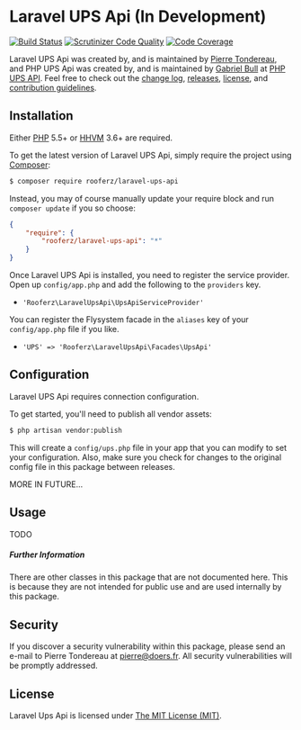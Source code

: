 Laravel UPS Api (In Development)
=================

[![Build Status](https://travis-ci.org/rooferz/Laravel-UPS-Api.svg?branch=master)](https://travis-ci.org/rooferz/Laravel-UPS-Api)
[![Scrutinizer Code Quality](https://scrutinizer-ci.com/g/rooferz/Laravel-UPS-Api/badges/quality-score.png?b=master)](https://scrutinizer-ci.com/g/rooferz/Laravel-UPS-Api/?branch=master)
[![Code Coverage](https://scrutinizer-ci.com/g/rooferz/Laravel-UPS-Api/badges/coverage.png?b=master)](https://scrutinizer-ci.com/g/rooferz/Laravel-UPS-Api/?branch=master)

Laravel UPS Api was created by, and is maintained by [Pierre Tondereau](https://github.com/rooferz), and PHP UPS Api was created by, and is maintained by [Gabriel Bull](https://github.com/gabrielbull) at [PHP UPS API](https://github.com/gabrielbull). Feel free to check out the [change log](CHANGELOG.md), [releases](https://github.com/rooferz/Laravel-UPS-Api/releases), [license](LICENSE), and [contribution guidelines](CONTRIBUTING.md).

## Installation

Either [PHP](https://php.net) 5.5+ or [HHVM](http://hhvm.com) 3.6+ are required.

To get the latest version of Laravel UPS Api, simply require the project using [Composer](https://getcomposer.org):

```bash
$ composer require rooferz/laravel-ups-api
```

Instead, you may of course manually update your require block and run `composer update` if you so choose:

```json
{
    "require": {
        "rooferz/laravel-ups-api": "*"
    }
}
```

Once Laravel UPS Api is installed, you need to register the service provider. Open up `config/app.php` and add the following to the `providers` key.

* `'Rooferz\LaravelUpsApi\UpsApiServiceProvider'`

You can register the Flysystem facade in the `aliases` key of your `config/app.php` file if you like.

* `'UPS' => 'Rooferz\LaravelUpsApi\Facades\UpsApi'`


## Configuration

Laravel UPS Api requires connection configuration.

To get started, you'll need to publish all vendor assets:

```bash
$ php artisan vendor:publish
```

This will create a `config/ups.php` file in your app that you can modify to set your configuration. Also, make sure you check for changes to the original config file in this package between releases.

MORE IN FUTURE...

## Usage

TODO

##### Further Information

There are other classes in this package that are not documented here. This is because they are not intended for public use and are used internally by this package.


## Security

If you discover a security vulnerability within this package, please send an e-mail to Pierre Tondereau at pierre@doers.fr. All security vulnerabilities will be promptly addressed.


## License

Laravel Ups Api is licensed under [The MIT License (MIT)](LICENSE).
